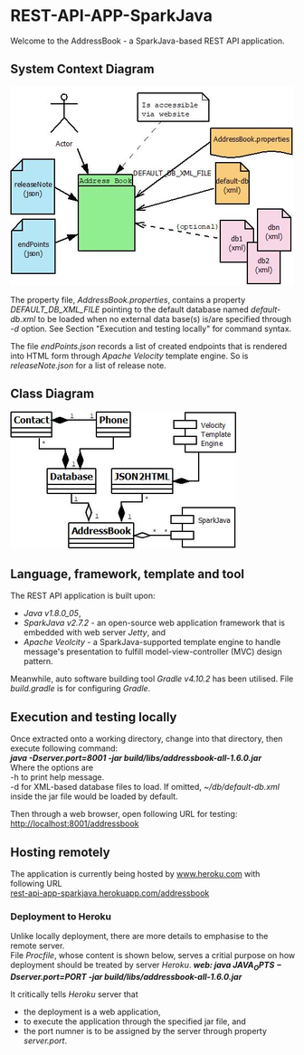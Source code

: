 # REST-API-APP-SparkJava
Welcome to the AddressBook - a SparkJava-based REST API application.

## System Context Diagram
![System Context Diagram](doco/img/ContextDiagram.jpeg)
<p>
The property file, <i>AddressBook.properties</i>, contains a property <i>DEFAULT_DB_XML_FILE</i> pointing to the default database named <i>default-db.xml</i> to be loaded when no external data base(s) is/are specified through <i>-d</i> option. See Section "Execution and testing locally" for command syntax. </p>
<p>
The file <i>endPoints.json</i> records a list of created endpoints that is rendered into HTML form through <i>Apache Velocity</i> template engine. So is <i>releaseNote.json</i> for a list of release note.
</p>

## Class Diagram
![Class Diagram](doco/img/ClassDiagram.jpeg)

## Language, framework, template and tool
The REST API application is built upon:
   * _Java v1.8.0_05_, 
   * _SparkJava v2.7.2_ - an open-source web application framework that is embedded with web server _Jetty_, and 
   * _Apache Veolcity_ - a SparkJava-supported template engine to handle message's presentation to fulfill model-view-controller (MVC) design pattern.</br>

Meanwhile, auto software building tool _Gradle v4.10.2_ has been utilised. File _build.gradle_ is for configuring _Gradle_.

## Execution and testing locally
Once extracted onto a working directory, change into that directory, then execute following command:</br>
***java -Dserver.port=8001 -jar build/libs/addressbook-all-1.6.0.jar***</br>
Where the options are</br>
-h to print help message.</br>
-d for XML-based database files to load. If omitted, _~/db/default-db.xml_ inside the jar file would be loaded by default.</br>

Then through a web browser, open following URL for testing:</br>
[http://localhost:8001/addressbook](http://localhost:8001/addressbook)

## Hosting remotely
The application is currently being hosted by www.heroku.com with following URL<br/>
[rest-api-app-sparkjava.herokuapp.com/addressbook](https://rest-api-app-sparkjava.herokuapp.com/addressbook)

### Deployment to Heroku
Unlike locally deployment, there are more details to emphasise to the remote server.</br> 
File _Procfile_, whose content is shown below, serves a critial purpose on how deployment should be treated by server _Heroku_.
___web: java $JAVA_OPTS -Dserver.port=$PORT -jar build/libs/addressbook-all-1.6.0.jar___

It critically tells _Heroku_ server that
   * the deployment is a web application,
   * to execute the application through the specified jar file, and
   * the port numner is to be assigned by the server through property _server.port_.